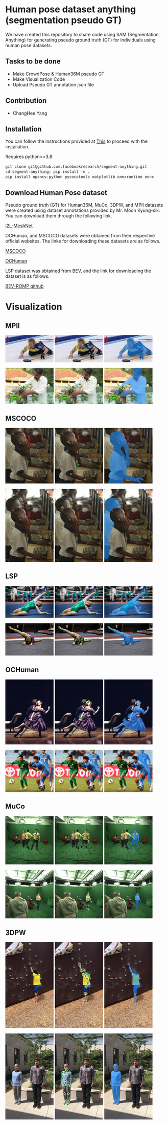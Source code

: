 # Human pose dataset anything (segmentation pseudo GT)


We have created this repository to share code using SAM (Segmentation Anything) for generating pseudo ground truth (GT) for individuals using human pose datasets.

## Tasks to be done
* Make CrowdPose & Human36M pseudo GT 
* Make Visualization Code
* Upload Pseudo GT annotation json file

## Contribution

* ChangHee Yang

## Installation

You can follow the instructions provided at [This](https://github.com/facebookresearch/segment-anything) to proceed with the installation.

Requires python>=3.8
```
git clone git@github.com:facebookresearch/segment-anything.git
cd segment-anything; pip install -e .
pip install opencv-python pycocotools matplotlib onnxruntime onnx
```

## Download Human Pose dataset
Pseudo ground truth (GT) for Human36M, MuCo, 3DPW, and MPII datasets were created using dataset annotations provided by Mr. Moon Kyung-sik. You can download them through the following link. 

[I2L-MeshNet](https://github.com/YangChangHee/I2L-MeshNet_RELEASE)

OCHuman, and MSCOCO datasets were obtained from their respective official websites. The links for downloading these datasets are as follows.

[MSCOCO](https://cocodataset.org/#home)

[OCHuman](https://github.com/liruilong940607/OCHumanApi)

LSP dataset was obtained from BEV, and the link for downloading the dataset is as follows.

[BEV-ROMP github](https://github.com/YangChangHee/ROMP)

# Visualization

## MPII

<p float="left">
  <img src="assets/MPII_input.jpg?raw=true" width="30.00%" />
  <img src="assets/MPII_2d_input.jpg?raw=true" width="30.00%" /> 
  <img src="assets/MPII_mask.jpg?raw=true" width="30.00%" />
</p>

<p float="left">
  <img src="assets/MPII_input1.jpg?raw=true" width="30.00%" />
  <img src="assets/MPII_2d_input1.jpg?raw=true" width="30.00%" /> 
  <img src="assets/MPII_mask1.jpg?raw=true" width="30.00%" />
</p>

## MSCOCO

<p float="left">
  <img src="assets/MSCOCO_input.jpg?raw=true" width="30.00%" />
  <img src="assets/MSCOCO_2d_input.jpg?raw=true" width="30.00%" /> 
  <img src="assets/MSCOCO_mask.jpg?raw=true" width="30.00%" />
</p>

<p float="left">
  <img src="assets/MSCOCO_input1.jpg?raw=true" width="30.00%" />
  <img src="assets/MSCOCO_2d_input1.jpg?raw=true" width="30.00%" /> 
  <img src="assets/MSCOCO_mask1.jpg?raw=true" width="30.00%" />
</p>

## LSP

<p float="left">
  <img src="assets/LSP_input.jpg?raw=true" width="30.00%" />
  <img src="assets/LSP_2d_input.jpg?raw=true" width="30.00%" /> 
  <img src="assets/LSP_mask.jpg?raw=true" width="30.00%" />
</p>


<p float="left">
  <img src="assets/LSP_input1.jpg?raw=true" width="30.00%" />
  <img src="assets/LSP_2d_input1.jpg?raw=true" width="30.00%" /> 
  <img src="assets/LSP_mask1.jpg?raw=true" width="30.00%" />
</p>

## OCHuman


<p float="left">
  <img src="assets/OC_input.jpg?raw=true" width="30.00%" />
  <img src="assets/OC_2d_input.jpg?raw=true" width="30.00%" /> 
  <img src="assets/OC_mask.jpg?raw=true" width="30.00%" />
</p>


<p float="left">
  <img src="assets/OC_input1.jpg?raw=true" width="30.00%" />
  <img src="assets/OC_2d_input1.jpg?raw=true" width="30.00%" /> 
  <img src="assets/OC_mask1.jpg?raw=true" width="30.00%" />
</p>

## MuCo


<p float="left">
  <img src="assets/MuCo_input.jpg?raw=true" width="30.00%" />
  <img src="assets/MuCo_2d_input.jpg?raw=true" width="30.00%" /> 
  <img src="assets/MuCo_mask.jpg?raw=true" width="30.00%" />
</p>


<p float="left">
  <img src="assets/MuCo_input1.jpg?raw=true" width="30.00%" />
  <img src="assets/MuCo_2d_input1.jpg?raw=true" width="30.00%" /> 
  <img src="assets/MuCo_mask1.jpg?raw=true" width="30.00%" />
</p>

## 3DPW


<p float="left">
  <img src="assets/3dpw_input.jpg?raw=true" width="30.00%" />
  <img src="assets/3dpw_2d_input.jpg?raw=true" width="30.00%" /> 
  <img src="assets/3dpw_mask.jpg?raw=true" width="30.00%" />
</p>


<p float="left">
  <img src="assets/3dpw_input1.jpg?raw=true" width="30.00%" />
  <img src="assets/3dpw_2d_input1.jpg?raw=true" width="30.00%" /> 
  <img src="assets/3dpw_mask1.jpg?raw=true" width="30.00%" />
</p>
